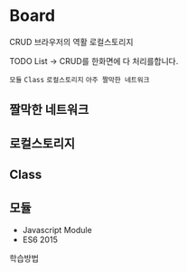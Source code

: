 # Board

CRUD
브라우저의 역활
로컬스토리지

TODO List -> CRUD를 한화면에 다 처리를합니다.

`모듈`
`Class`
`로컬스토리지`
`아주 짤막한 네트워크`

## 짤막한 네트워크

## 로컬스토리지

## Class

## 모듈

-   Javascript Module
-   ES6 2015

학습방법
